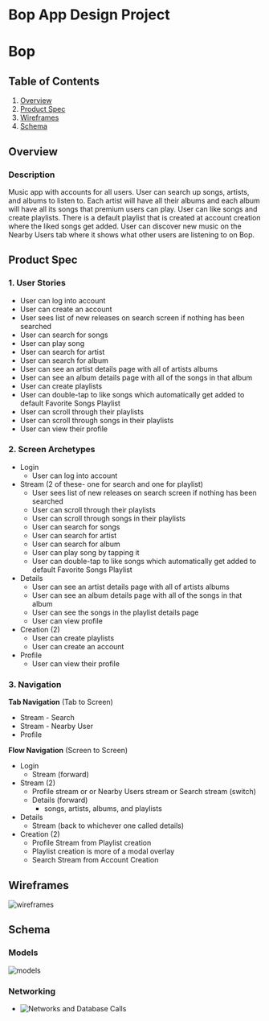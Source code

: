 Bop App Design Project
===

# Bop

## Table of Contents
1. [Overview](#Overview)
1. [Product Spec](#Product-Spec)
1. [Wireframes](#Wireframes)
2. [Schema](#Schema)

## Overview
### Description
Music app with accounts for all users. User can search up songs, artists, and albums to listen to. Each artist will have all their albums and each album will have all its songs that premium users can play. User can like songs and create playlists. There is a default playlist that is created at account creation where the liked songs get added. User can discover new music on the Nearby Users tab where it shows what other users are listening to on Bop. 

## Product Spec

### 1. User Stories

* User can log into account
* User can create an account
* User sees list of new releases on search screen if nothing has been searched
* User can search for songs
* User can play song
* User can search for artist 
* User can search for album
* User can see an artist details page with all of artists albums
* User can see an album details page with all of the songs in that album
* User can create playlists 
* User can double-tap to like songs which automatically get added to default Favorite Songs Playlist
* User can scroll through their playlists
* User can scroll through songs in their playlists
* User can view their profile

### 2. Screen Archetypes

* Login
   * User can log into account
* Stream (2 of these- one for search and one for playlist)
   * User sees list of new releases on search screen if nothing has been searched
   * User can scroll through their playlists
   * User can scroll through songs in their playlists
   * User can search for songs
   * User can search for artist 
   * User can search for album
   * User can play song by tapping it
   * User can double-tap to like songs which automatically get added to default Favorite Songs Playlist
* Details
   * User can see an artist details page with all of artists albums
   * User can see an album details page with all of the songs in that album
   * User can see the songs in the playlist details page
   * User can view profile
* Creation (2)
   *  User can create playlists 
   *  User can create an account
* Profile
    * User can view their profile


### 3. Navigation

**Tab Navigation** (Tab to Screen)

* Stream - Search
* Stream - Nearby User
* Profile

**Flow Navigation** (Screen to Screen)

* Login
   * Stream (forward)
* Stream (2)
   * Profile stream or or Nearby Users stream or Search stream (switch)
   * Details (forward)
      * songs, artists, albums, and playlists
* Details
   * Stream (back to whichever one called details)
* Creation (2)
   *  Profile Stream from Playlist creation
   *  Playlist creation is more of a modal overlay
   *  Search Stream from Account Creation

## Wireframes
![wireframes](https://user-images.githubusercontent.com/73396101/125350477-65223300-e324-11eb-9e90-ffb92a1ac8fe.jpeg)

## Schema 
### Models
![models](https://user-images.githubusercontent.com/73396101/125358208-3c06a000-e32e-11eb-9dfb-ff319da84967.jpeg)

### Networking
- ![Networks and Database Calls](https://user-images.githubusercontent.com/73396101/125350403-520f6300-e324-11eb-8448-1ecf98a2de34.jpeg)
